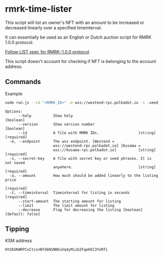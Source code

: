 # rmrk-time-lister

This script will list an owner's NFT with an amount to be increased or decreased linearly over a specified timeinterval.

It can essentially be used as an English or Dutch auction script for RMRK 1.0.0 protocol. 

[Follow LIST spec for RMRK::1.0.0 protocol](https://github.com/rmrk-team/rmrk-spec/blob/master/standards/rmrk1.0.0/interactions/list.md)

This script doesn't account for checking if NFT is belonging to the account address.

## Commands

Example

```sh
node run.js --id "<RMRK_ID>" -e wss://westend-rpc.polkadot.io -s .seed -a 0.1 -t 7
```

```text
Options:
      --help          Show help                                        [boolean]
      --version       Show version number                              [boolean]
      --id            A file with RMRK IDs.                  [string] [required]
  -e, --endpoint      The wss endpoint. [Westend =
                      wss://westend-rpc.polkadot.io] [Kusama =
                      wss://kusama-rpc.polkadot.io]          [string] [required]
  -s, --secret-key    A file with secret key or seed phrases. It is not saved
                      anywhere.                              [string] [required]
  -a, --amount        How much should be added linearly to the listing price
                                                                      [required]
  -t, --timeinterval  Timeinterval for listing in seconds             [required]
      --start-amount  The starting amount for listing
      --limit         The limit amount for listing
      --decrease      Flag for decreasing the listing [boolean] [default: false]
```

## Tipping

KSM address

```text
HtSKUKWRPCxCtzsnNfdbN1NN5uVq4yMizb2FqeHSC3YoRTi
```
